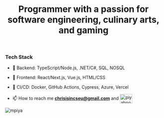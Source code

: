 
<h1 align="center">Programmer with a passion for software engineering, culinary arts, and gaming</h1>

<br/>


### Tech Stack
- 🔧 Backend: TypeScript/Node.js, .NET/C#, SQL, NOSQL
- 🎨 Frontend: React/Next.js, Vue.js, HTML/CSS
- 🚀 CI/CD: Docker, GitHub Actions, Cypress, Azure, Vercel

- 📫 How to reach me **chrisisincseu@gmail.com** and <a href="https://www.linkedin.com/in/christopher-piya-prasertsuwan-61a5a4172/" target="blank"><img align="center" src="https://raw.githubusercontent.com/rahuldkjain/github-profile-readme-generator/master/src/images/icons/Social/linked-in-alt.svg" alt="piyaboot-prasertsuwan-61a5a4172" height="30" width="40" /></a>
</p>

<p align="left"> <img src="https://komarev.com/ghpvc/?username=mpiya&label=Profile%20views&color=0e75b6&style=flat" alt="mpiya" /> </p>
